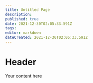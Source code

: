```yaml
---
title: Untitled Page
description: 
published: true
date: 2021-12-30T02:05:33.591Z
tags: 
editor: markdown
dateCreated: 2021-12-30T02:05:33.591Z
---
```


# Header
Your content here